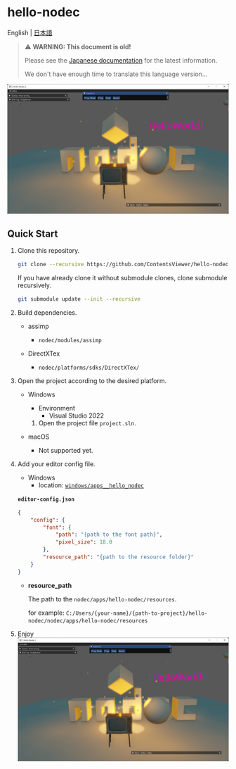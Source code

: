 # hello-nodec

English | [日本語](./README_jp.md)

> ⚠️ **WARNING: This document is old!**
>
> Please see the [Japanese documentation](./README_jp.md) for the latest information.
>
> We don't have enough time to translate this language version...

![](./gallery/screenshot.png)

## Quick Start

1. Clone this repository.

   ```sh
   git clone --recursive https://github.com/ContentsViewer/hello-nodec.git
   ```

   If you have already clone it without submodule clones, clone submodule recursively.

   ```sh
   git submodule update --init --recursive
   ```

2. Build dependencies.
   * assimp
     * `nodec/modules/assimp`
  
   * DirectXTex
     * `nodec/platforms/sdks/DirectXTex/`

3. Open the project according to the desired platform.
   * Windows
     * Environment
       * Visual Studio 2022

     1. Open the project file `project.sln`.

   * macOS
     * Not supported yet.

4. Add your editor config file.
   * Windows
     * location: [`windows/apps__hello_nodec`](windows/apps__hello_nodec/)

   <b>`editor-config.json`</b>

   ```json
   {
       "config": {
           "font": {
               "path": "{path to the font path}",
               "pixel_size": 18.0
           },
           "resource_path": "{path to the resource folder}"
       }
   }
   ```

   * <b>resource_path</b>
  
     The path to the `nodec/apps/hello-nodec/resources`.

     for example: `C:/Users/{your-name}/{path-to-project}/hello-nodec/nodec/apps/hello-nodec/resources`

5. Enjoy
   ![](./gallery/screenshot.png)
